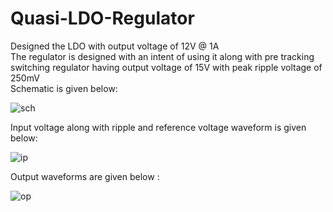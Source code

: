 # Quasi-LDO-Regulator
Designed the LDO with output voltage of 12V @ 1A                                                                                                                         
The regulator is designed with an intent of using it along with pre tracking switching regulator having output voltage of 15V with peak ripple voltage of 250mV                   
Schematic is given below: 

![sch](https://user-images.githubusercontent.com/58927723/192133423-655dcaec-857e-4214-a7c4-01da22fb703c.PNG)


Input voltage along with ripple and reference voltage waveform is given below:


![ip](https://user-images.githubusercontent.com/58927723/192133461-0991086b-87ca-4b2b-a533-2e00b115a6b3.PNG)


Output waveforms are given below :

![op](https://user-images.githubusercontent.com/58927723/192133474-91a49fd8-5e55-4e42-87d4-482c7fc312c9.PNG)
